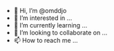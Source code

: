 - 👋 Hi, I’m @omddjo
- 👀 I’m interested in ...
- 🌱 I’m currently learning ...
- 💞️ I’m looking to collaborate on ...
- 📫 How to reach me ...

<!---
omddjo/omddjo is a ✨ special ✨ repository because its `README.md` (this file) appears on your GitHub profile.
You can click the Preview link to take a look at your changes.
--->
